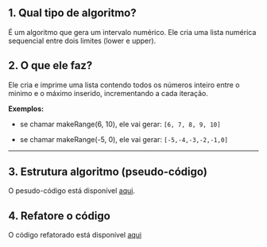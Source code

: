 ## 1. Qual tipo de algoritmo?
É um algoritmo que gera um intervalo numérico. Ele cria uma lista numérica sequencial entre dois limites (lower e upper).

## 2. O que ele faz?
Ele cria e imprime uma lista contendo todos os números inteiro entre o minimo e o máximo inserido, incrementando a cada iteração.

**Exemplos:**

- se chamar makeRange(6, 10), ele vai gerar: `[6, 7, 8, 9, 10]`

-  se chamar makeRange(-5, 0), ele vai gerar: `[-5,-4,-3,-2,-1,0]`

---

## 3. Estrutura algoritmo (pseudo-código)

O pesudo-código está disponível [aqui](pseudo-codigo.md).

## 4. Refatore o código

O código refatorado está disponível [aqui](src/main/java/org/example/RefactoredRangeLister.java)